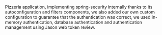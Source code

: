 Pizzeria application, implementing spring-security internally thanks to its autoconfiguration and filters components, we also added our own custom configuration to guarantee that the authentication was correct, we used in-memory authentication, database authentication and authentication management using Jason web token review.

